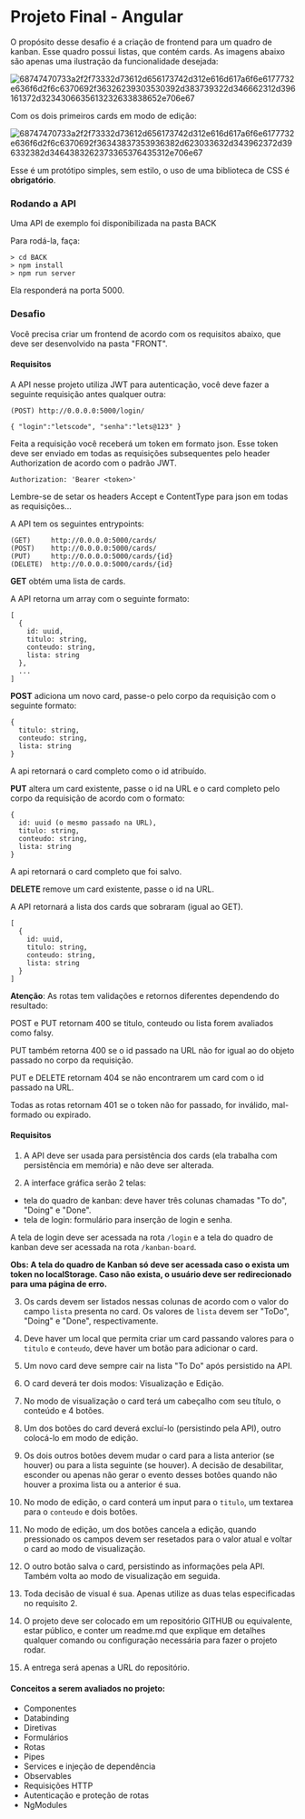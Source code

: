 # Projeto Final - Angular

O propósito desse desafio é a criação de frontend para um quadro de kanban. Esse quadro possui listas, que contém cards.
As imagens abaixo são apenas uma ilustração da funcionalidade desejada:

![68747470733a2f2f73332d73612d656173742d312e616d617a6f6e6177732e636f6d2f6c6370692f36326239303530392d383739322d346662312d396161372d3234306635613232633838652e706e67](https://user-images.githubusercontent.com/55414688/141601300-8d164143-2108-4a6a-9457-3c3412a2d902.png)

Com os dois primeiros cards em modo de edição:

![68747470733a2f2f73332d73612d656173742d312e616d617a6f6e6177732e636f6d2f6c6370692f36343837353936382d623033632d343962372d396332382d3464383262373365376435312e706e67](https://user-images.githubusercontent.com/55414688/141601343-8f7c2d25-6abe-4e22-b4b7-1e44e9f9fcb5.png)

Esse é um protótipo simples, sem estilo, o uso de uma biblioteca de CSS é **obrigatório**.

### Rodando a API

Uma API de exemplo foi disponibilizada na pasta BACK

Para rodá-la, faça:
```
> cd BACK
> npm install
> npm run server
```

Ela responderá na porta 5000.

### Desafio

Você precisa criar um frontend de acordo com os requisitos abaixo, que deve ser desenvolvido na pasta "FRONT".

#### Requisitos

A API nesse projeto utiliza JWT para autenticação, você deve fazer a seguinte requisição antes qualquer outra:

```
(POST) http://0.0.0.0:5000/login/

{ "login":"letscode", "senha":"lets@123" }
```

Feita a requisição você receberá um token em formato json. Esse token deve ser enviado em todas as requisições subsequentes pelo header Authorization de acordo com o padrão JWT.

`Authorization: 'Bearer <token>'`

Lembre-se de setar os headers Accept e ContentType para json em todas as requisições...

A API tem os seguintes entrypoints:

```
(GET)     http://0.0.0.0:5000/cards/
(POST)    http://0.0.0.0:5000/cards/
(PUT)     http://0.0.0.0:5000/cards/{id}
(DELETE)  http://0.0.0.0:5000/cards/{id}
```

**GET** obtém uma lista de cards.

A API retorna um array com o seguinte formato:

```
[
  {
    id: uuid,
    titulo: string,
    conteudo: string,
    lista: string
  },
  ...
]
```

**POST** adiciona um novo card, passe-o pelo corpo da requisição com o seguinte formato:

```
{
  titulo: string,
  conteudo: string,
  lista: string
}
```

A api retornará o card completo como o id atribuído.

**PUT** altera um card existente, passe o id na URL e o card completo pelo corpo da requisição de acordo com o formato:
```
{
  id: uuid (o mesmo passado na URL),
  titulo: string,
  conteudo: string,
  lista: string
}
```

A api retornará o card completo que foi salvo.

**DELETE** remove um card existente, passe o id na URL.

A API retornará a lista dos cards que sobraram (igual ao GET).
```
[
  {
    id: uuid,
    titulo: string,
    conteudo: string,
    lista: string
  }
]
```

**Atenção**: As rotas tem validações e retornos diferentes dependendo do resultado:

POST e PUT retornam 400 se titulo, conteudo ou lista forem avaliados como falsy.

PUT também retorna 400 se o id passado na URL não for igual ao do objeto passado no corpo da requisição.

PUT e DELETE retornam 404 se não encontrarem um card com o id passado na URL.

Todas as rotas retornam 401 se o token não for passado, for inválido, mal-formado ou expirado.

#### Requisitos

1. A API deve ser usada para persistência dos cards (ela trabalha com persistência em memória) e não deve ser alterada.

2. A interface gráfica serão 2 telas:

-  tela do quadro de kanban: deve haver três colunas chamadas "To do", "Doing" e "Done".
-  tela de login: formulário para inserção de login e senha.

A tela de login deve ser acessada na rota `/login` e a tela do quadro de kanban deve ser acessada na rota `/kanban-board`. 

**Obs: A tela do quadro de Kanban só deve ser acessada caso o exista um token no localStorage. Caso não exista, o usuário deve ser redirecionado para uma página de erro.**

3. Os cards devem ser listados nessas colunas de acordo com o valor do campo `lista` presenta no card. Os valores de `lista` devem ser "ToDo", "Doing" e "Done", respectivamente.

4. Deve haver um local que permita criar um card passando valores para o `titulo` e `conteudo`, deve haver um botão para adicionar o card.

5. Um novo card deve sempre cair na lista "To Do" após persistido na API.

6. O card deverá ter dois modos: Visualização e Edição.

7. No modo de visualização o card terá um cabeçalho com seu título, o conteúdo e 4 botões.

8. Um dos botões do card deverá excluí-lo (persistindo pela API), outro colocá-lo em modo de edição.

9. Os dois outros botões devem mudar o card para a lista anterior (se houver) ou para a lista seguinte (se houver). A decisão de desabilitar, esconder ou apenas não gerar o evento desses botões quando não houver a proxima lista ou a anterior é sua.

10. No modo de edição, o card conterá um input para o `titulo`, um textarea para o `conteudo` e dois botões.

11. No modo de edição, um dos botões cancela a edição, quando pressionado os campos devem ser resetados para o valor atual e voltar o card ao modo de visualização.

12. O outro botão salva o card, persistindo as informações pela API. Também volta ao modo de visualização em seguida.

13. Toda decisão de visual é sua. Apenas utilize as duas telas especificadas no requisito 2.

14. O projeto deve ser colocado em um repositório GITHUB ou equivalente, estar público, e conter um readme.md que explique em detalhes qualquer comando ou configuração necessária para fazer o projeto rodar.

15. A entrega será apenas a URL do repositório.

#### Conceitos a serem avaliados no projeto:

- Componentes
- Databinding
- Diretivas
- Formulários
- Rotas
- Pipes
- Services e injeção de dependência
- Observables
- Requisições HTTP
- Autenticação e proteção de rotas
- NgModules
